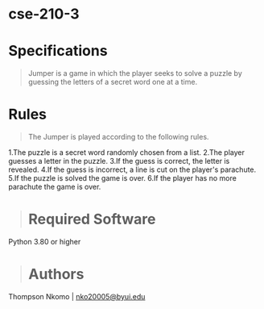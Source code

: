 # cse-210-3
# Specifications
>Jumper is a game in which the player seeks to solve a puzzle by guessing the letters of a secret word one at a time.

# Rules

>The Jumper is played according to the following rules.

1.The puzzle is a secret word randomly chosen from a list.
2.The player guesses a letter in the puzzle.
3.If the guess is correct, the letter is revealed.
4.If the guess is incorrect, a line is cut on the player's parachute.
5.If the puzzle is solved the game is over.
6.If the player has no more parachute the game is over.

># Required Software

Python 3.80 or higher

># Authors
Thompson Nkomo | nko20005@byui.edu



